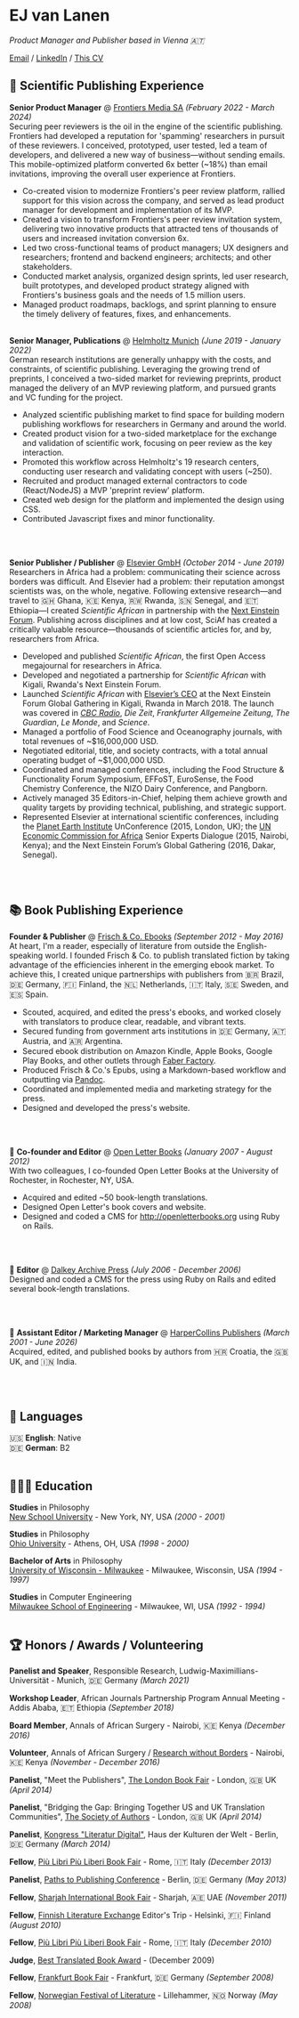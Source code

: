 # EJ van Lanen
_Product Manager and Publisher based in Vienna 🇦🇹_ <br>

[Email](mailto:ej@pm.me) / [LinkedIn](https://www.linkedin.com/in/ejvanlanen/) / [This CV](https://ejvanlanen.github.io/cv)

## 🧪 Scientific Publishing Experience

**Senior Product Manager** @ [Frontiers Media SA](http://frontiersin.org) _(February 2022 - March 2024)_ <br>
Securing peer reviewers is the oil in the engine of the scientific publishing. Frontiers had developed a reputation for 'spamming' researchers in pursuit of these reviewers. I conceived, prototyped, user tested, led a team of developers, and delivered a new way of business—without sending emails. This mobile-optimized platform converted 6x better (~18%) than email invitations, improving the overall user experience at Frontiers.
 - Co-created vision to modernize Frontiers's peer review platform, rallied support for this vision across the company, and served as lead product manager for development and implementation of its MVP.
 - Created a vision to transform Frontiers's peer review invitation system, delivering two innovative products that attracted tens of thousands of users and increased invitation conversion 6x.
 - Led two cross-functional teams of product managers; UX designers and researchers; frontend and backend engineers; architects; and other stakeholders.
 - Conducted market analysis, organized design sprints, led user research, built prototypes, and developed product strategy aligned with Frontiers's business goals and the needs of 1.5 million users.
 - Managed product roadmaps, backlogs, and sprint planning to ensure the timely delivery of features, fixes, and enhancements. 
<br><br>

**Senior Manager, Publications** @ [Helmholtz Munich](https://www.helmholtz-munich.de/en) _(June 2019 - January 2022)_ <br>
German research institutions are generally unhappy with the costs, and constraints, of scientific publishing. Leveraging the growing trend of preprints, I conceived a two-sided market for reviewing preprints, product managed the delivery of an MVP reviewing platform, and pursued grants and VC funding for the project.
- Analyzed scientific publishing market to find space for building modern publishing workflows for researchers in Germany and around the world.
- Created product vision for a two-sided marketplace for the exchange and validation of scientific work, focusing on peer review as the key interaction.
- Promoted this workflow across Helmholtz's 19 research centers, conducting user research and validating concept with users (~250).
- Recruited and product managed external contractors to code (React/NodeJS) a MVP 'preprint review' platform.
- Created web design for the platform and implemented the design using CSS.
- Contributed Javascript fixes and minor functionality.

<br><br>

**Senior Publisher / Publisher** @ [Elsevier GmbH](https://www.elsevier.com/) _(October 2014 - June 2019)_ <br>
Researchers in Africa had a problem: communicating their science across borders was difficult. And Elsevier had a problem: their reputation amongst scientists was, on the whole, negative. Following extensive research—and travel to 🇬🇭 Ghana, 🇰🇪 Kenya, 🇷🇼 Rwanda, 🇸🇳 Senegal, and 🇪🇹 Ethiopia—I created _Scientific African_ in partnership with the [Next Einstein Forum](https://nef.org/). Publishing across disciplines and at low cost, SciAf has created a critically valuable resource—thousands of scientific articles for, and by, researchers from Africa.
- Developed and published _Scientific African_, the first Open Access megajournal for researchers in Africa.
- Developed and negotiated a partnership for _Scientific African_ with Kigali, Rwanda's Next Einstein Forum.
- Launched _Scientific African_ with [Elsevier’s CEO](https://www.youtube.com/watch?v=ka__ldVfjOc) at the Next Einstein Forum Global Gathering in Kigali, Rwanda in March 2018. The launch was covered in [_CBC Radio_](https://www.cbc.ca/radio/asithappens/as-it-happens-tuesday-full-episode-1.4612977/often-sidelined-by-western-journals-african-scientists-get-their-own-peer-reviewed-publication-1.4612980), _Die Zeit_, _Frankfurter Allgemeine Zeitung_, _The Guardian_, _Le Monde_, and _Science_.
- Managed a portfolio of Food Science and Oceanography journals, with total revenues of ~$16,000,000 USD.
- Negotiated editorial, title, and society contracts, with a total annual operating budget of ~$1,000,000 USD.
- Coordinated and managed conferences, including the Food Structure & Functionality Forum Symposium, EFFoST, EuroSense, the Food Chemistry Conference, the NIZO Dairy Conference, and Pangborn.
- Actively managed 35 Editors-in-Chief, helping them achieve growth and quality targets by providing technical, publishing, and strategic support.
- Represented Elsevier at international scientific conferences, including the [Planet Earth Institute](https://planetearthinstitute.org.uk/'s) UnConference (2015, London, UK); the [UN Economic Commission for Africa](https://www.uneca.org/'s) Senior Experts Dialogue (2015, Nairobi, Kenya); and the Next Einstein Forum’s Global Gathering (2016, Dakar, Senegal).

<br><br>

## 📚 Book Publishing Experience

**Founder & Publisher** @ [Frisch & Co. Ebooks](https://publishingperspectives.com/2016/05/translated-publisher-frisch-co-canelo/) _(September 2012 - May 2016)_ <br>
At heart, I'm a reader, especially of literature from outside the English-speaking world. I founded Frisch & Co. to publish translated fiction by taking advantage of the efficiencies inherent in the emerging ebook market. To achieve this, I created unique partnerships with publishers from 🇧🇷 Brazil, 🇩🇪 Germany, 🇫🇮 Finland, the 🇳🇱 Netherlands, 🇮🇹 Italy, 🇸🇪 Sweden, and 🇪🇸 Spain. 
- Scouted, acquired, and edited the press's ebooks, and worked closely with translators to produce clear, readable, and vibrant texts.
- Secured funding from government arts institutions in 🇩🇪 Germany, 🇦🇹 Austria, and 🇦🇷 Argentina.
- Secured ebook distribution on Amazon Kindle, Apple Books, Google Play Books, and other outlets through [Faber Factory](https://faberfactory.co.uk/).
- Produced Frisch & Co.'s Epubs, using a Markdown-based workflow and outputting via [Pandoc](https://www.pandoc.org/).
- Coordinated and implemented media and marketing strategy for the press.
- Designed and developed the press's website.

<br><br>

📖 **Co-founder and Editor** @ [Open Letter Books](http://openletterbooks.org) _(January 2007 - August 2012)_ <br>
With two colleagues, I co-founded Open Letter Books at the University of Rochester, in Rochester, NY, USA. 
- Acquired and edited ~50 book-length translations.
- Designed Open Letter's book covers and website.
- Designed and coded a CMS for http://openletterbooks.org using Ruby on Rails.

<br><br>


📖 **Editor** @ [Dalkey Archive Press](https://www.dalkeyarchive.com/) _(July 2006 - December 2006)_ <br>
Designed and coded a CMS for the press using Ruby on Rails and edited several book-length translations.

<br><br>


📖 **Assistant Editor / Marketing Manager** @ [HarperCollins Publishers](https://www.harpercollins.com/) _(March 2001 - June 2026)_ <br>
Acquired, edited, and published books by authors from 🇭🇷 Croatia, the 🇬🇧 UK, and 🇮🇳 India.

<br><br>

## 💬 Languages

🇺🇸 **English**: Native <br>
🇩🇪 **German**: B2
<br><br>

## 👩🏼‍🎓 Education

**Studies** in Philosophy<br>
[New School University](https://www.newschool.edu/) - New York, NY, USA _(2000 - 2001)_

**Studies** in Philosophy<br>
[Ohio University](https://www.ohio.edu/) - Athens, OH, USA _(1998 - 2000)_

**Bachelor of Arts** in Philosophy<br>
[University of Wisconsin - Milwaukee](https://uwm.edu/) - Milwaukee, Wisconsin, USA _(1994 - 1997)_

**Studies** in Computer Engineering<br>
[Milwaukee School of Engineering](https://www.msoe.edu/) - Milwaukee, WI, USA _(1992 - 1994)_
<br><br>

## 🏆 Honors / Awards / Volunteering

**Panelist and Speaker**, Responsible Research, Ludwig-Maximillians-Universität - Munich, 🇩🇪 Germany _(March 2021)_

**Workshop Leader**, African Journals Partnership Program Annual Meeting - Addis Ababa, 🇪🇹 Ethiopia _(September 2018)_

**Board Member**, Annals of African Surgery - Nairobi, 🇰🇪 Kenya _(December 2016)_

**Volunteer**, Annals of African Surgery / [Research without Borders](https://elsevierfoundation.org/partnerships/research-in-developing-countries/research-without-borders/) - Nairobi, 🇰🇪 Kenya _(November - December 2016)_

**Panelist**, "Meet the Publishers", [The London Book Fair](https://www.londonbookfair.co.uk/en-gb.html) - London, 🇬🇧 UK _(April 2014)_

**Panelist**,  "Bridging the Gap: Bringing Together US and UK Translation Communities", [The Society of Authors](https://www2.societyofauthors.org/) - London, 🇬🇧 UK _(April 2014)_

**Panelist**, [Kongress "Literatur Digital"](https://archiv.hkw.de/de/programm/projekte/veranstaltung/p_100601.php), Haus der Kulturen der Welt - Berlin, 🇩🇪 Germany _(March 2014)_

**Fellow**, [Più Libri Più Liberi Book Fair](https://plpl.it/piu-libri-piu-liberi-en/) - Rome, 🇮🇹 Italy _(December 2013)_

**Panelist**, [Paths to Publishing Conference](https://blog.berlin.bard.edu/conference-paths-publishing-notes-middle-journey/) - Berlin, 🇩🇪 Germany _(May 2013)_

**Fellow**, [Sharjah International Book Fair](https://www.sibf.com/en/home) - Sharjah, 🇦🇪 UAE _(November 2011)_

**Fellow**, [Finnish Literature Exchange](https://fili.fi/en/) Editor's Trip - Helsinki, 🇫🇮 Finland _(August 2010)_

**Fellow**, [Più Libri Più Liberi Book Fair](https://plpl.it/piu-libri-piu-liberi-en/) - Rome, 🇮🇹 Italy _(December 2010)_

**Judge**, [Best Translated Book Award](https://en.wikipedia.org/wiki/Best_Translated_Book_Award) - (December 2009)

**Fellow**, [Frankfurt Book Fair](https://www.buchmesse.de/en) - Frankfurt, 🇩🇪 Germany _(September 2008)_

**Fellow**, [Norwegian Festival of Literature](https://litteraturfestival.no/en/) - Lillehammer, 🇳🇴 Norway _(May 2008)_

